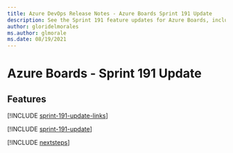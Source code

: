 ```yaml
---
title: Azure DevOps Release Notes - Azure Boards Sprint 191 Update
description: See the Sprint 191 feature updates for Azure Boards, including next steps.
author: gloridelmorales
ms.author: glmorale
ms.date: 08/19/2021
---
```


# Azure Boards - Sprint 191 Update

## Features

[!INCLUDE [sprint-191-update-links](../includes/boards/sprint-191-update-links.md)]

[!INCLUDE [sprint-191-update](../includes/boards/sprint-191-update.md)]

[!INCLUDE [nextsteps](../includes/nextsteps.md)]
